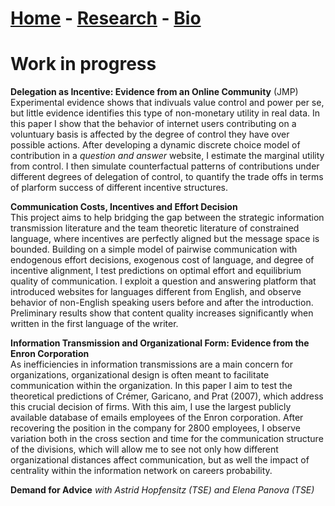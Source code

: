 # [Home](./index.html)  -  [Research](./research.html) - [Bio](./bio.html)

# Work in progress

**Delegation as Incentive: Evidence from an Online Community** (JMP)
Experimental evidence shows that indivuals value control and power per se, but little evidence identifies this type of non-monetary utility in real data. In this paper I show that the behavior of internet users contributing on a voluntuary basis is affected by the degree of control they have over possible actions. After developing a dynamic discrete choice model of contribution in a *question and answer* website, I estimate the marginal utility from control. I then simulate counterfactual patterns of contributions under different degrees of delegation of control, to quantify the trade offs in terms of plarform success of different incentive structures.

**Communication Costs, Incentives and Effort Decision**  
This project aims to help bridging the gap between the strategic information transmission literature and the team theoretic literature of constrained language, where incentives are perfectly aligned but the message space is bounded. Building on a simple model of pairwise communication with endogenous effort decisions, exogenous cost of language, and degree of incentive alignment, I test predictions on optimal effort and equilibrium quality of communication. I exploit a question and answering platform that introduced websites for languages different from English, and observe behavior of non-English speaking users before and after the introduction. Preliminary results show that content quality increases significantly when written in the first language of the writer.

**Information Transmission and Organizational Form: Evidence from the Enron Corporation**  
As inefficiencies in information transmissions are a main concern for organizations, organizational design is often meant to facilitate communication within the organization. In this paper I aim to test the theoretical predictions of Crémer, Garicano, and Prat (2007), which address this crucial decision of firms. With this aim, I use the largest publicly available database of emails employees of the Enron corporation. After recovering the position in the company for 2800 employees, I observe variation both in the cross section and time for the communication structure of the divisions, which will allow me to see not only how different organizational distances affect communication, but as well the impact of centrality within the information network on careers probability. 

**Demand for Advice** *with Astrid Hopfensitz (TSE) and Elena Panova (TSE)* 
